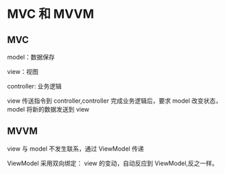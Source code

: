# MVC 和 MVVM

## MVC

model：数据保存

view：视图

controller: 业务逻辑

view 传送指令到 controller,controller 完成业务逻辑后，要求 model 改变状态，model 将新的数据发送到 view

## MVVM

view 与 model 不发生联系，通过 ViewModel 传递

ViewModel 采用双向绑定： view 的变动，自动反应到 ViewModel,反之一样。
